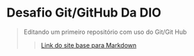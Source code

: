 # Desafio Git/GitHub Da DIO
> Editando um primeiro repositório com uso do Git/Git Hub
> > [Link do site base para Markdown](https://www.markdownguide.org/basic-syntax/)
